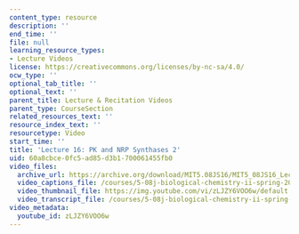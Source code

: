 ```yaml
---
content_type: resource
description: ''
end_time: ''
file: null
learning_resource_types:
- Lecture Videos
license: https://creativecommons.org/licenses/by-nc-sa/4.0/
ocw_type: ''
optional_tab_title: ''
optional_text: ''
parent_title: Lecture & Recitation Videos
parent_type: CourseSection
related_resources_text: ''
resource_index_text: ''
resourcetype: Video
start_time: ''
title: 'Lecture 16: PK and NRP Synthases 2'
uid: 60a8cbce-0fc5-ad85-d3b1-700061455fb0
video_files:
  archive_url: https://archive.org/download/MIT5.08JS16/MIT5_08JS16_Lecture_16_300k.mp4
  video_captions_file: /courses/5-08j-biological-chemistry-ii-spring-2016/ac517a4cecf35426baceeb2a47281dac_zLJZY6VOO6w.vtt
  video_thumbnail_file: https://img.youtube.com/vi/zLJZY6VOO6w/default.jpg
  video_transcript_file: /courses/5-08j-biological-chemistry-ii-spring-2016/0d00fec796ed3752017a1c48796c5232_zLJZY6VOO6w.pdf
video_metadata:
  youtube_id: zLJZY6VOO6w
---
```

